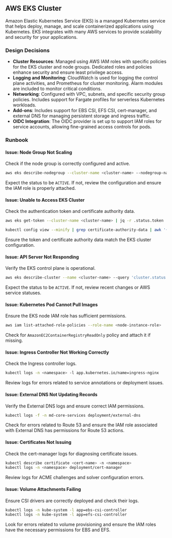 ## AWS EKS Cluster

Amazon Elastic Kubernetes Service (EKS) is a managed Kubernetes service that helps deploy, manage, and scale containerized applications using Kubernetes. EKS integrates with many AWS services to provide scalability and security for your applications.

### Design Decisions

- **Cluster Resources**: Managed using AWS IAM roles with specific policies for the EKS cluster and node groups. Dedicated roles and policies enhance security and ensure least privilege access.
- **Logging and Monitoring**: CloudWatch is used for logging the control plane activities, and Prometheus for cluster monitoring. Alarm modules are included to monitor critical conditions.
- **Networking**: Configured with VPC, subnets, and specific security group policies. Includes support for Fargate profiles for serverless Kubernetes workloads.
- **Add-ons**: Includes support for EBS CSI, EFS CSI, cert-manager, and external DNS for managing persistent storage and ingress traffic.
- **OIDC Integration**: The OIDC provider is set up to support IAM roles for service accounts, allowing fine-grained access controls for pods.

### Runbook

#### Issue: Node Group Not Scaling

Check if the node group is correctly configured and active.

```sh
aws eks describe-nodegroup --cluster-name <cluster-name> --nodegroup-name <nodegroup-name>
```

Expect the status to be `ACTIVE`. If not, review the configuration and ensure the IAM role is properly attached.

#### Issue: Unable to Access EKS Cluster

Check the authentication token and certificate authority data.

```sh
aws eks get-token --cluster-name <cluster-name> | jq -r .status.token

kubectl config view --minify | grep certificate-authority-data | awk '{print $2}' | base64 --decode
```

Ensure the token and certificate authority data match the EKS cluster configuration.

#### Issue: API Server Not Responding

Verify the EKS control plane is operational.

```sh
aws eks describe-cluster --name <cluster-name> --query 'cluster.status'
```

Expect the status to be `ACTIVE`. If not, review recent changes or AWS service statuses.

#### Issue: Kubernetes Pod Cannot Pull Images

Ensure the EKS node IAM role has sufficient permissions.

```sh
aws iam list-attached-role-policies --role-name <node-instance-role>
```

Check for `AmazonEC2ContainerRegistryReadOnly` policy and attach it if missing.

#### Issue: Ingress Controller Not Working Correctly

Check the Ingress controller logs.

```sh
kubectl logs -n <namespace> -l app.kubernetes.io/name=ingress-nginx
```

Review logs for errors related to service annotations or deployment issues.

#### Issue: External DNS Not Updating Records

Verify the External DNS logs and ensure correct IAM permissions.

```sh
kubectl logs -f -n md-core-services deployment/external-dns
```

Check for errors related to Route 53 and ensure the IAM role associated with External DNS has permissions for Route 53 actions.

#### Issue: Certificates Not Issuing

Check the cert-manager logs for diagnosing certificate issues.

```sh
kubectl describe certificate <cert-name> -n <namespace>
kubectl logs -n <namespace> deployment/cert-manager
```

Review logs for ACME challenges and solver configuration errors.

#### Issue: Volume Attachments Failing

Ensure CSI drivers are correctly deployed and check their logs.

```sh
kubectl logs -n kube-system -l app=ebs-csi-controller
kubectl logs -n kube-system -l app=efs-csi-controller
```

Look for errors related to volume provisioning and ensure the IAM roles have the necessary permissions for EBS and EFS.

